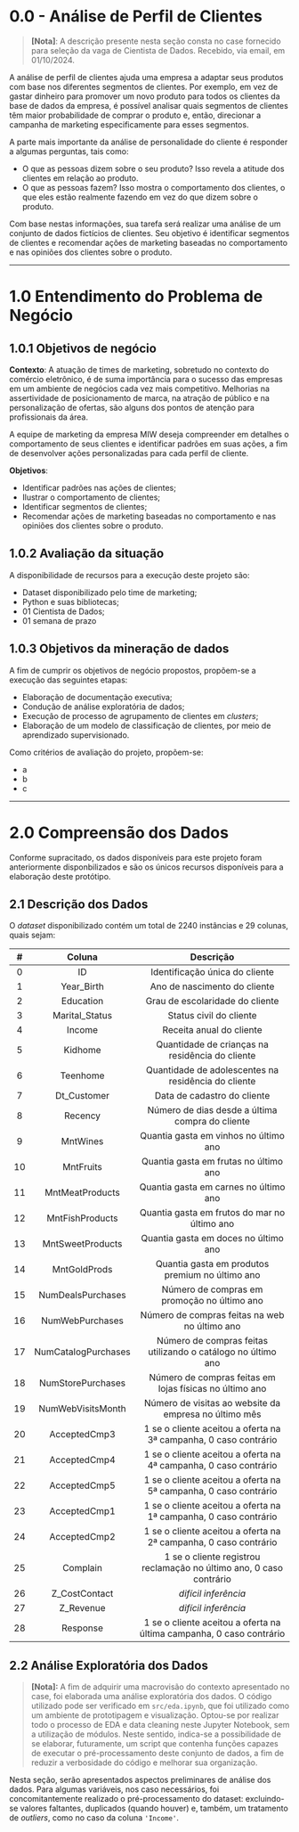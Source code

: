 # 0.0 - Análise de Perfil de Clientes
>**[Nota]**:
 A descrição presente nesta seção consta no case fornecido para seleção da vaga de Cientista de Dados. Recebido, via email, em 01/10/2024.

A análise de perfil de clientes ajuda uma empresa a adaptar seus produtos com base nos diferentes segmentos de clientes. Por exemplo, em vez de gastar dinheiro para promover um novo produto para todos os clientes da base de dados da empresa, é possível analisar quais segmentos de clientes têm maior probabilidade de comprar o produto e, então, direcionar a campanha de marketing especificamente para esses segmentos.

A parte mais importante da análise de personalidade do cliente é responder a algumas perguntas, tais como:

- O que as pessoas dizem sobre o seu produto? Isso revela a atitude dos clientes em relação ao produto.
- O que as pessoas fazem? Isso mostra o comportamento dos clientes, o que eles estão realmente fazendo em vez do que dizem sobre o produto.

Com base nestas informações, sua tarefa será realizar uma análise de um conjunto de dados fictícios de clientes. Seu objetivo é identificar segmentos de clientes e recomendar ações de marketing baseadas no comportamento e nas opiniões dos clientes sobre o produto.


---
# 1.0 Entendimento do Problema de Negócio
## 1.0.1 Objetivos de negócio

**Contexto**: A atuação de times de marketing, sobretudo no contexto do comércio eletrônico, é de suma importância para o sucesso das empresas em um ambiente de negócios cada vez mais competitivo. Melhorias na assertividade de posicionamento de marca, na atração de público e na personalização de ofertas, são alguns dos pontos de atenção para profissionais da área.

A equipe de marketing da empresa MIW deseja compreender em detalhes o comportamento de seus clientes e identificar padrões em suas ações, a fim de desenvolver ações personalizadas para cada perfil de cliente.

**Objetivos**:
- Identificar padrões nas ações de clientes;
- Ilustrar o comportamento de clientes;
- Identificar segmentos de clientes;
- Recomendar ações de marketing baseadas no comportamento e nas opiniões dos clientes sobre o produto.

## 1.0.2 Avaliação da situação
A disponibilidade de recursos para a execução deste projeto são:
- Dataset disponibilizado pelo time de marketing;
- Python e suas bibliotecas;
- 01 Cientista de Dados;
- 01 semana de prazo

## 1.0.3 Objetivos da mineração de dados
A fim de cumprir os objetivos de negócio propostos, propõem-se a execução das seguintes etapas:
- Elaboração de documentação executiva;
- Condução de análise exploratória de dados;
- Execução de processo de agrupamento de clientes em *clusters*;
- Elaboração de um modelo de classificação de clientes, por meio de aprendizado supervisionado.

Como critérios de avaliação do projeto, propõem-se:
- a
- b
- c

--- 
# 2.0 Compreensão dos Dados
Conforme supracitado, os dados disponíveis para este projeto foram anteriormente disponbilizados e são os únicos recursos disponíveis para a elaboração deste protótipo.

## 2.1 Descrição dos Dados
O *dataset* disponibilizado contém um total de 2240 instâncias e 29 colunas, quais sejam:

| **#** 	|      **Coluna**     	|                             **Descrição**                            	|
|:-----:	|:-------------------:	|:--------------------------------------------------------------------:	|
|   0   	|          ID         	|                    Identificação única do cliente                    	|
|   1   	|      Year_Birth     	|                     Ano de nascimento do cliente                     	|
|   2   	|      Education      	|                    Grau de escolaridade do cliente                   	|
|   3   	|    Marital_Status   	|                        Status civil do cliente                       	|
|   4   	|        Income       	|                       Receita anual do cliente                       	|
|   5   	|       Kidhome       	|            Quantidade de crianças na residência do cliente           	|
|   6   	|       Teenhome      	|          Quantidade de adolescentes na residência do cliente         	|
|   7   	|     Dt_Customer     	|                      Data de cadastro do cliente                     	|
|   8   	|       Recency       	|            Número de dias desde a última compra do cliente           	|
|   9   	|       MntWines      	|                 Quantia gasta em vinhos no último ano                	|
|   10  	|      MntFruits      	|                 Quantia gasta em frutas no último ano                	|
|   11  	|   MntMeatProducts   	|                 Quantia gasta em carnes no último ano                	|
|   12  	|   MntFishProducts   	|             Quantia gasta em frutos do mar no último ano             	|
|   13  	|   MntSweetProducts  	|                 Quantia gasta em doces no último ano                 	|
|   14  	|     MntGoldProds    	|            Quantia gasta em produtos premium no último ano           	|
|   15  	|  NumDealsPurchases  	|              Número de compras em promoção no último ano             	|
|   16  	|   NumWebPurchases   	|             Número de compras feitas na web no último ano            	|
|   17  	| NumCatalogPurchases 	|     Número de compras feitas utilizando o catálogo no último ano     	|
|   18  	|  NumStorePurchases  	|        Número de compras feitas em lojas físicas no último ano       	|
|   19  	|  NumWebVisitsMonth  	|         Número de visitas ao website da empresa no último mês        	|
|   20  	|     AcceptedCmp3    	|   1 se o cliente aceitou a oferta na 3ª campanha, 0 caso contrário   	|
|   21  	|     AcceptedCmp4    	|   1 se o cliente aceitou a oferta na 4ª campanha, 0 caso contrário   	|
|   22  	|     AcceptedCmp5    	|   1 se o cliente aceitou a oferta na 5ª campanha, 0 caso contrário   	|
|   23  	|     AcceptedCmp1    	|   1 se o cliente aceitou a oferta na 1ª campanha, 0 caso contrário   	|
|   24  	|     AcceptedCmp2    	|   1 se o cliente aceitou a oferta na 2ª campanha, 0 caso contrário   	|
|   25  	|       Complain      	|  1 se o cliente registrou reclamação no último ano, 0 caso contrário 	|
|   26  	|    Z_CostContact    	|                         *difícil inferência*                         	|
|   27  	|      Z_Revenue      	|                         *difícil inferência*                         	|
|   28  	|       Response      	| 1 se o cliente aceitou a oferta na última campanha, 0 caso contrário 	|

## 2.2 Análise Exploratória dos Dados

>**[Nota]:** 
A fim de adquirir uma macrovisão do contexto apresentado no case, foi elaborada uma análise exploratória dos dados. O código utilizado pode ser verificado em `src/eda.ipynb`, que foi utilizado como um ambiente de prototipagem e visualização. Optou-se por realizar todo o processo de EDA e data cleaning neste Jupyter Notebook, sem a utilização de módulos. Neste sentido, indica-se a possibilidade de se elaborar, futuramente, um script que contenha funções capazes de executar o pré-processamento deste conjunto de dados, a fim de reduzir a verbosidade do código e melhorar sua organização.

Nesta seção, serão apresentados aspectos preliminares de análise dos dados. Para algumas variáveis, nos caso necessários, foi concomitantemente realizado o pré-processamento do dataset: excluindo-se valores faltantes, duplicados (quando houver) e, também, um tratamento de *outliers*, como no caso da coluna `'Income'`.
